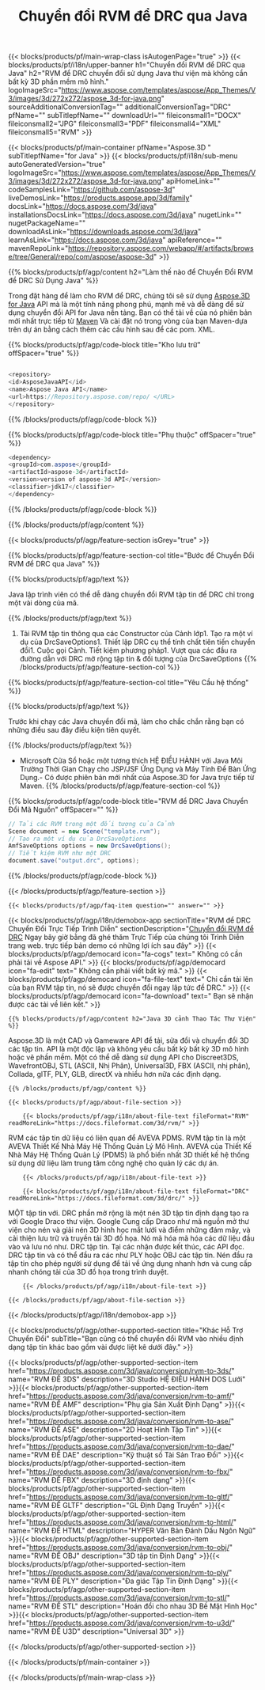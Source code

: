 ﻿---
title: Chuyển đổi RVM để DRC qua Java 
url: /vi/java/conversion/rvm-to-drc/ 
description: Mẫu Java chuyển đổi mã cho RVM định dạng để DRC tập tin. Sử dụng ví dụ này mã để chuyển đổi RVM để DRC trong bất kỳ Web hoặc Máy Tính Để Bàn Java dựa trên ứng dụng.
---
{{< blocks/products/pf/main-wrap-class isAutogenPage="true" >}}
{{< blocks/products/pf/i18n/upper-banner h1="Chuyển đổi RVM để DRC qua Java" h2="RVM để DRC chuyển đổi sử dụng Java thư viện mà không cần bất kỳ 3D phần mềm mô hình." logoImageSrc="https://www.aspose.com/templates/aspose/App_Themes/V3/images/3d/272x272/aspose_3d-for-java.png" sourceAdditionalConversionTag="" additionalConversionTag="DRC" pfName="" subTitlepfName="" downloadUrl="" fileiconsmall1="DOCX" fileiconsmall2="JPG" fileiconsmall3="PDF" fileiconsmall4="XML" fileiconsmall5="RVM" >}}

{{< blocks/products/pf/main-container pfName="Aspose.3D " subTitlepfName="for Java" >}}
{{< blocks/products/pf/i18n/sub-menu autoGeneratedVersion="true" logoImageSrc="https://www.aspose.com/templates/aspose/App_Themes/V3/images/3d/272x272/aspose_3d-for-java.png" apiHomeLink="" codeSamplesLink="https://github.com/aspose-3d" liveDemosLink="https://products.aspose.app/3d/family" docsLink="https://docs.aspose.com/3d/java" installationsDocsLink="https://docs.aspose.com/3d/java" nugetLink="" nugetPackageName="" downloadAsLink="https://downloads.aspose.com/3d/java" learnAsLink="https://docs.aspose.com/3d/java" apiReference="" mavenRepoLink="https://repository.aspose.com/webapp/#/artifacts/browse/tree/General/repo/com/aspose/aspose-3d" >}}

{{% blocks/products/pf/agp/content h2="Làm thế nào để Chuyển Đổi RVM để DRC Sử Dụng Java" %}}

 Trong đặt hàng để làm cho RVM để DRC, chúng tôi sẽ sử dụng
 [Aspose.3D for Java](https://products.aspose.com/3d/java) 
 API mà là một tính năng phong phú, mạnh mẽ và dễ dàng để sử dụng chuyển đổi API for Java nền tảng. Bạn có thể tải về của nó phiên bản mới nhất trực tiếp từ
 [Maven](https://repository.aspose.com/webapp/#/artifacts/browse/tree/General/repo/com/aspose/aspose-3d) 
 Và cài đặt nó trong vòng của bạn Maven-dựa trên dự án bằng cách thêm các cấu hình sau để các pom. XML.

{{% blocks/products/pf/agp/code-block title="Kho lưu trữ" offSpacer="true" %}}

```cs

<repository>
<id>AsposeJavaAPI</id>
<name>Aspose Java API</name>
<url>https://Repository.aspose.com/repo/ </URL>
</repository>


```

{{% /blocks/products/pf/agp/code-block %}}

{{% blocks/products/pf/agp/code-block title="Phụ thuộc" offSpacer="true" %}}

```cs
<dependency>
<groupId>com.aspose</groupId>
<artifactId>aspose-3d</artifactId>
<version>version of aspose-3d API</version>
<classifier>jdk17</classifier>
</dependency>


```

{{% /blocks/products/pf/agp/code-block %}}

{{% /blocks/products/pf/agp/content %}}

{{< blocks/products/pf/agp/feature-section isGrey="true" >}}

{{% blocks/products/pf/agp/feature-section-col title="Bước để Chuyển Đổi RVM để DRC qua Java" %}}

{{% blocks/products/pf/agp/text %}}

 Java lập trình viên có thể dễ dàng chuyển đổi RVM tập tin để DRC chỉ trong một vài dòng của mã.

{{% /blocks/products/pf/agp/text %}}

1. Tải RVM tập tin thông qua các Constructor của Cảnh lớp1. Tạo ra một ví dụ của DrcSaveOptions1. Thiết lập DRC cụ thể tính chất tiên tiến chuyển đổi1. Cuộc gọi Cảnh. Tiết kiệm phương pháp1. Vượt qua các đầu ra đường dẫn với DRC mở rộng tập tin & đối tượng của DrcSaveOptions
{{% /blocks/products/pf/agp/feature-section-col %}}

{{% blocks/products/pf/agp/feature-section-col title="Yêu Cầu hệ thống" %}}

{{% blocks/products/pf/agp/text %}}

 Trước khi chạy các Java chuyển đổi mã, làm cho chắc chắn rằng bạn có những điều sau đây điều kiện tiên quyết.

{{% /blocks/products/pf/agp/text %}}

- Microsoft Cửa Sổ hoặc một tương thích HỆ ĐIỀU HÀNH với Java Môi Trường Thời Gian Chạy cho JSP/JSF Ứng Dụng và Máy Tính Để Bàn Ứng Dụng.- Có được phiên bản mới nhất của Aspose.3D for Java trực tiếp từ Maven.
{{% /blocks/products/pf/agp/feature-section-col %}}

{{% blocks/products/pf/agp/code-block title="RVM để DRC Java Chuyển Đổi Mã Nguồn" offSpacer="" %}}

```cs
// Tải các RVM trong một đối tượng của Cảnh 
Scene document = new Scene("template.rvm");
// Tạo ra một ví dụ của DrcSaveOptions 
AmfSaveOptions options = new DrcSaveOptions();
// Tiết kiệm RVM như một DRC 
document.save("output.drc", options);   


```

{{% /blocks/products/pf/agp/code-block %}}

{{< /blocks/products/pf/agp/feature-section >}}

    {{< blocks/products/pf/agp/faq-item question="" answer="" >}}
 

<!-- aboutfile Starts -->

{{< blocks/products/pf/agp/i18n/demobox-app sectionTitle="RVM để DRC Chuyển Đổi Trực Tiếp Trình Diễn" sectionDescription="[Chuyển đổi RVM để DRC](https://products.aspose.app/3d/conversion/rvm-to-drc) Ngay bây giờ bằng đã ghé thăm Trực Tiếp của chúng tôi Trình Diễn trang web. trực tiếp bản demo có những lợi ích sau đây" >}}
        {{< blocks/products/pf/agp/democard icon="fa-cogs" text=" Không có cần phải tải về Aspose API." >}}
        {{< blocks/products/pf/agp/democard icon="fa-edit" text=" Không cần phải viết bất kỳ mã." >}}
        {{< blocks/products/pf/agp/democard icon="fa-file-text" text=" Chỉ cần tải lên của bạn RVM tập tin, nó sẽ được chuyển đổi ngay lập tức để DRC." >}}
        {{< blocks/products/pf/agp/democard icon="fa-download" text=" Bạn sẽ nhận được các tải về liên kết." >}}

    {{% blocks/products/pf/agp/content h2="Java 3D cảnh Thao Tác Thư Viện" %}}

 Aspose.3D là một CAD và Gameware API để tải, sửa đổi và chuyển đổi 3D các tập tin. API là một độc lập và không yêu cầu bất kỳ bất kỳ 3D mô hình hoặc vẽ phần mềm. Một có thể dễ dàng sử dụng API cho Discreet3DS, WavefrontOBJ, STL (ASCII, Nhị Phân), Universal3D, FBX (ASCII, nhị phân), Collada, glTF, PLY, GLB, directX và nhiều hơn nữa các định dạng. 



    {{% /blocks/products/pf/agp/content %}}

    {{< blocks/products/pf/agp/about-file-section >}}

        {{< blocks/products/pf/agp/i18n/about-file-text fileFormat="RVM" readMoreLink="https://docs.fileformat.com/3d/rvm/" >}}

RVM các tập tin dữ liệu có liên quan để AVEVA PDMS. RVM tập tin là một AVEVA Thiết Kế Nhà Máy Hệ Thống Quản Lý Mô Hình. AVEVA của Thiết Kế Nhà Máy Hệ Thống Quản Lý (PDMS) là phổ biến nhất 3D thiết kế hệ thống sử dụng dữ liệu làm trung tâm công nghệ cho quản lý các dự án.

        {{< /blocks/products/pf/agp/i18n/about-file-text >}}

        {{< blocks/products/pf/agp/i18n/about-file-text fileFormat="DRC" readMoreLink="https://docs.fileformat.com/3d/drc/" >}}

MỘT tập tin với. DRC phần mở rộng là một nén 3D tập tin định dạng tạo ra với Google Draco thư viện. Google Cung cấp Draco như mã nguồn mở thư viện cho nén và giải nén 3D hình học mắt lưới và điểm những đám mây, và cải thiện lưu trữ và truyền tải 3D đồ họa. Nó mã hóa mã hóa các dữ liệu đầu vào và lưu nó như. DRC tập tin. Tại các nhận được kết thúc, các API đọc. DRC tập tin và có thể đầu ra các như PLY hoặc OBJ các tập tin. Nén đầu ra tập tin cho phép người sử dụng để tải về ứng dụng nhanh hơn và cung cấp nhanh chóng tải của 3D đồ họa trong trình duyệt.

        {{< /blocks/products/pf/agp/i18n/about-file-text >}}

    {{< /blocks/products/pf/agp/about-file-section >}}

{{< /blocks/products/pf/agp/i18n/demobox-app >}}

<!-- aboutfile Ends -->

{{< blocks/products/pf/agp/other-supported-section title="Khác Hỗ Trợ Chuyển Đổi" subTitle="Bạn cũng có thể chuyển đổi RVM vào nhiều định dạng tập tin khác bao gồm vài được liệt kê dưới đây." >}}

{{< blocks/products/pf/agp/other-supported-section-item href="https://products.aspose.com/3d/java/conversion/rvm-to-3ds/" name="RVM ĐỂ 3DS" description="3D Studio HỆ ĐIỀU HÀNH DOS Lưới" >}}{{< blocks/products/pf/agp/other-supported-section-item href="https://products.aspose.com/3d/java/conversion/rvm-to-amf/" name="RVM ĐỂ AMF" description="Phụ gia Sản Xuất Định Dạng" >}}{{< blocks/products/pf/agp/other-supported-section-item href="https://products.aspose.com/3d/java/conversion/rvm-to-ase/" name="RVM ĐỂ ASE" description="2D Hoạt Hình Tập Tin" >}}{{< blocks/products/pf/agp/other-supported-section-item href="https://products.aspose.com/3d/java/conversion/rvm-to-dae/" name="RVM ĐỂ DAE" description="Kỹ thuật số Tài Sản Trao Đổi" >}}{{< blocks/products/pf/agp/other-supported-section-item href="https://products.aspose.com/3d/java/conversion/rvm-to-fbx/" name="RVM ĐỂ FBX" description="3D định dạng" >}}{{< blocks/products/pf/agp/other-supported-section-item href="https://products.aspose.com/3d/java/conversion/rvm-to-gltf/" name="RVM ĐỂ GLTF" description="GL Định Dạng Truyền" >}}{{< blocks/products/pf/agp/other-supported-section-item href="https://products.aspose.com/3d/java/conversion/rvm-to-html/" name="RVM ĐỂ HTML" description="HYPER Văn Bản Đánh Dấu Ngôn Ngữ" >}}{{< blocks/products/pf/agp/other-supported-section-item href="https://products.aspose.com/3d/java/conversion/rvm-to-obj/" name="RVM ĐỂ OBJ" description="3D tập tin Định Dạng" >}}{{< blocks/products/pf/agp/other-supported-section-item href="https://products.aspose.com/3d/java/conversion/rvm-to-ply/" name="RVM ĐỂ PLY" description="Đa giác Tập Tin Định Dạng" >}}{{< blocks/products/pf/agp/other-supported-section-item href="https://products.aspose.com/3d/java/conversion/rvm-to-stl/" name="RVM ĐỂ STL" description="Hoán đổi cho nhau 3D Bề Mặt Hình Học" >}}{{< blocks/products/pf/agp/other-supported-section-item href="https://products.aspose.com/3d/java/conversion/rvm-to-u3d/" name="RVM ĐỂ U3D" description="Universal 3D" >}}

{{< /blocks/products/pf/agp/other-supported-section >}}

{{< /blocks/products/pf/main-container >}}
    
{{< /blocks/products/pf/main-wrap-class >}}